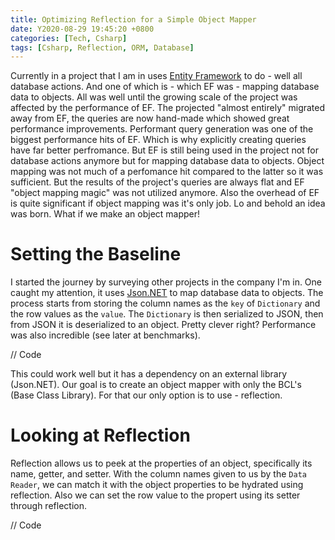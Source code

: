 ```yaml
---
title: Optimizing Reflection for a Simple Object Mapper
date: Y2020-08-29 19:45:20 +0800
categories: [Tech, Csharp]
tags: [Csharp, Reflection, ORM, Database]
---
```


Currently in a project that I am in uses [Entity Framework](https://docs.microsoft.com/en-us/ef/) to do - well all database actions. And one of which is - which EF was - mapping database data to objects. All was well until the growing scale of the project was affected by the performance of EF. The projected "almost entirely" migrated away from EF, the queries are now hand-made which showed great performance improvements. Performant query generation was one of the biggest performance hits of EF. Which is why explicitly creating queries have far better perfromance. But EF is still being used in the project not for database actions anymore but for mapping database data to objects. Object mapping was not much of a perfomance hit compared to the latter so it was sufficient. But the results of the project's queries are always flat and EF "object mapping magic" was not utilized anymore. Also the overhead of EF is quite significant if object mapping was it's only job. Lo and behold an idea was born. What if we make an object mapper!

# Setting the Baseline
I started the journey by surveying other projects in the company I'm in. One caught my attention, it uses [Json.NET](https://www.newtonsoft.com/) to map database data to objects. The process starts from storing the column names as the `key` of `Dictionary` and the row values as the `value`. The `Dictionary` is then serialized to JSON, then from JSON it is deserialized to an object. Pretty clever right? Performance was also incredible (see later at benchmarks).

// Code

This could work well but it has a dependency on an external library (Json.NET). Our goal is to create an object mapper with only the BCL's (Base Class Library). For that our only option is to use - reflection.

# Looking at Reflection
Reflection allows us to peek at the properties of an object, specifically its name, getter, and setter. With the column names given to us by the `Data Reader`, we can match it with the object properties to be hydrated using reflection. Also we can set the row value to the propert using its setter through reflection.

// Code

